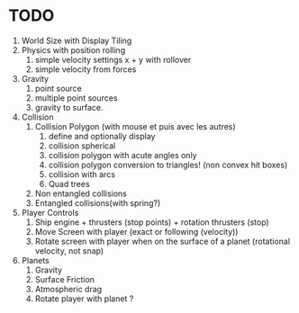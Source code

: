 # TODO

1. World Size with Display Tiling
2. Physics with position rolling
    1.  simple velocity settings x + y with rollover
    2.  simple velocity from forces 
3. Gravity
    1. point source
    2. multiple point sources
    3. gravity to surface.
4. Collision
    1. Collision Polygon (with mouse et puis avec les autres)
        1. define and optionally display
        2. collision spherical
        3. collision polygon with acute angles only
        4. collision polygon conversion to triangles! (non convex hit boxes)
        5. collision with arcs
        6. Quad trees
    2. Non entangled collisions
    3. Entangled collisions(with spring?)
5. Player Controls
    1. Ship 
        engine + thrusters (stop points) + rotation thrusters (stop) 
    2. Move Screen with player (exact or following (velocity))
    3. Rotate screen with player when on the surface of a planet (rotational velocity, not snap)
6. Planets
    1. Gravity
    2. Surface Friction 
    3. Atmospheric drag
    4. Rotate player with planet ?
